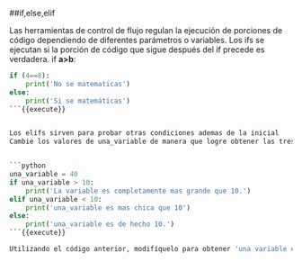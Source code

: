 ##if,else,elif

Las herramientas de control de flujo regulan la ejecución de porciones de código dependiendo de diferentes parámetros o variables.
Los ifs se ejecutan si la porción de código que sigue después del if precede es verdadera.
if **a>b**:



```python
if (4==8):
    print('No se matematicas')
else:
    print('Si se matemáticas')
```{{execute}}


Los elifs sirven para probar otras condiciones ademas de la inicial
Cambie los valores de una_variable de manera que logre obtener las tres salidas.


```python
una_variable = 40
if una_variable > 10:
    print('La variable es completamente mas grande que 10.')
elif una_variable < 10:
    print('una_variable es mas chica que 10')
else: 
    print('una_variable es de hecho 10.')
```{{execute}}

Utilizando el código anterior, modifíquelo para obtener 'una variable es de hecho 10'.
